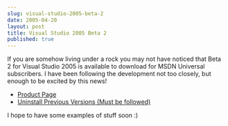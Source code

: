 ```yaml
---
slug: visual-studio-2005-beta-2
date: 2005-04-20
layout: post
title: Visual Studio 2005 Beta 2
published: true
---
```

If you are somehow living under a rock you may not have noticed that Beta 2 for Visual Studio 2005 is available to download for MSDN Universal subscribers.  I have been following the development not too closely, but enough to be excited by this news!<p /><ul>
<li><a href="http://lab.msdn.microsoft.com/vs2005/">Product Page</a></li>
<li><a href="http://lab.msdn.microsoft.com/vs2005/uninstall/">Uninstall Previous Versions (Must be followed)</a></li>
</ul><p>I hope to have some examples of stuff soon :)</p><div class="blogger-post-footer"><img class="posterous_download_image" src="https://blogger.googleusercontent.com/tracker/8109338-111402625092408779?l=www.kinlan.co.uk%2Findex.html" height="1" alt="" width="1" /></div>

